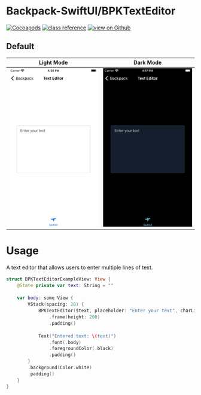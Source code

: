# Backpack-SwiftUI/BPKTextEditor

[![Cocoapods](https://img.shields.io/cocoapods/v/Backpack-SwiftUI.svg?style=flat)](hhttps://cocoapods.org/pods/Backpack-SwiftUI)
[![class reference](https://img.shields.io/badge/Class%20reference-iOS-blue)](https://backpack.github.io/ios/versions/latest/swiftui/Structs/BPKTextEditor.html)
[![view on Github](https://img.shields.io/badge/Source%20code-GitHub-lightgrey)](https://github.com/Skyscanner/backpack-ios/tree/main/Backpack-SwiftUI/TextEditor)

## Default

| Light Mode                                                                                                                                              | Dark Mode                                                                                                                                               |
| ------------------------------------------------------------------------------------------------------------------------------------------------------- | ------------------------------------------------------------------------------------------------------------------------------------------------------- |
| <img src="https://raw.githubusercontent.com/Skyscanner/backpack-ios/main/screenshots/iPhone-swiftui_text-editor___default_lm.png" alt="" width="375" /> | <img src="https://raw.githubusercontent.com/Skyscanner/backpack-ios/main/screenshots/iPhone-swiftui_text-editor___default_dm.png" alt="" width="375" /> |

# Usage

A text editor that allows users to enter multiple lines of text.

```swift
struct BPKTextEditorExampleView: View {
    @State private var text: String = ""

    var body: some View {
        VStack(spacing: 20) {
            BPKTextEditor($text, placeholder: "Enter your text", charLimit: 100)
                .frame(height: 200)
                .padding()

            Text("Entered text: \(text)")
                .font(.body)
                .foregroundColor(.black)
                .padding()
        }
        .background(Color.white)
        .padding()
    }
}
```
